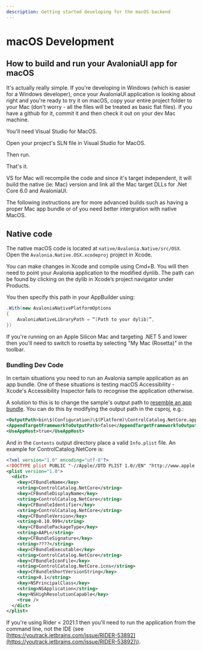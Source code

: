 ```yaml
---
description: Getting started developing for the macOS backend
---
```


# macOS Development

## How to build and run your AvaloniaUI app for macOS

It's actually really simple. If you're developing in Windows (which is easier for a Windows developer), once your AvaloniaUI application is looking about right and you're ready to try it on macOS, copy your entire project folder to your Mac (don't worry - all the files will be treated as basic flat files). If you have a github for it, commit it and then check it out on your dev Mac machine.

You'll need Visual Studio for MacOS. 

Open your project's SLN file in Visual Studio for MacOS.

Then run.

That's it. 

VS for Mac will recompile the code and since it's target independent, it will build the native (ie: Mac) version and link all the Mac target DLLs for .Net Core 6.0 and AvaloniaUI.

The following instructions are for more advanced builds such as having a proper Mac app bundle or of you need better intergration with native MacOS.

## Native code

The native macOS code is located at `native/Avalonia.Native/src/OSX`. Open the `Avalonia.Native.OSX.xcodeproj` project in Xcode.

You can make changes in Xcode and compile using Cmd+B. You will then need to point your Avalonia application to the modified dynlib. The path can be found by clicking on the dylib in Xcode’s project navigator under Products.

You then specify this path in your AppBuilder using:

```csharp
.With(new AvaloniaNativePlatformOptions
{ 
    AvaloniaNativeLibraryPath = “[Path to your dylib]”, 
})
```

If you're running on an Apple Silicon Mac and targeting .NET 5 and lower then you'll need to switch to rosetta by selecting "My Mac \(Rosetta\)" in the toolbar.

### Bundling Dev Code

In certain situations you need to run an Avalonia sample application as an app bundle. One of these situations is testing macOS Accessibility - Xcode's Accessibility Inspector fails to recognise the application otherwise.

A solution to this is to change the sample's output path to [resemble an app bundle](https://developer.apple.com/library/archive/documentation/CoreFoundation/Conceptual/CFBundles/BundleTypes/BundleTypes.html). You can do this by modifying the output path in the csproj, e.g.:

```xml
<OutputPath>bin\$(Configuration)\$(Platform)\ControlCatalog.NetCore.app/Contents/MacOS</OutputPath>
<AppendTargetFrameworkToOutputPath>false</AppendTargetFrameworkToOutputPath>
<UseAppHost>true</UseAppHost>
```

And in the `Contents` output directory place a valid `Info.plist` file. An example for ControlCatalog.NetCore is:

```xml
<?xml version="1.0" encoding="utf-8"?>
<!DOCTYPE plist PUBLIC "-//Apple//DTD PLIST 1.0//EN" "http://www.apple.com/DTDs/PropertyList-1.0.dtd">
<plist version="1.0">
  <dict>
    <key>CFBundleName</key>
    <string>ControlCatalog.NetCore</string>
    <key>CFBundleDisplayName</key>
    <string>ControlCatalog.NetCore</string>
    <key>CFBundleIdentifier</key>
    <string>ControlCatalog.NetCore</string>
    <key>CFBundleVersion</key>
    <string>0.10.999</string>
    <key>CFBundlePackageType</key>
    <string>AAPL</string>
    <key>CFBundleSignature</key>
    <string>????</string>
    <key>CFBundleExecutable</key>
    <string>ControlCatalog.NetCore</string>
    <key>CFBundleIconFile</key>
    <string>ControlCatalog.NetCore.icns</string>
    <key>CFBundleShortVersionString</key>
    <string>0.1</string>
    <key>NSPrincipalClass</key>
    <string>NSApplication</string>
    <key>NSHighResolutionCapable</key>
    <true />
  </dict>
</plist>
```

If you're using Rider &lt; 2021.1 then you'll need to run the application from the command line, not the IDE \(see [https://youtrack.jetbrains.com/issue/RIDER-53892](https://youtrack.jetbrains.com/issue/RIDER-53892)\).

